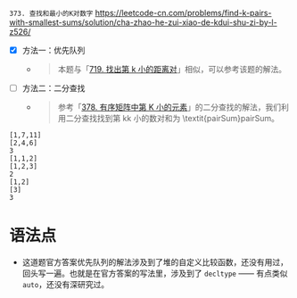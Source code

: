 
`373. 查找和最小的K对数字` https://leetcode-cn.com/problems/find-k-pairs-with-smallest-sums/solution/cha-zhao-he-zui-xiao-de-kdui-shu-zi-by-l-z526/
- [x] 方法一：优先队列
  * > 本题与「[719. 找出第 k 小的距离对](https://leetcode-cn.com/problems/kth-smallest-element-in-a-sorted-matrix/)」相似，可以参考该题的解法。
- [ ] 方法二：二分查找
  * > 参考「[378. 有序矩阵中第 K 小的元素](https://leetcode-cn.com/problems/kth-smallest-element-in-a-sorted-matrix/)」的二分查找的解法，我们利用二分查找找到第 kk 小的数对和为 \textit{pairSum}pairSum。

```
[1,7,11]
[2,4,6]
3
[1,1,2]
[1,2,3]
2
[1,2]
[3]
3 
```

# 语法点

- 这道题官方答案优先队列的解法涉及到了堆的自定义比较函数，还没有用过，回头写一遍。也就是在官方答案的写法里，涉及到了 `decltype` —— 有点类似 `auto`，还没有深研究过。
